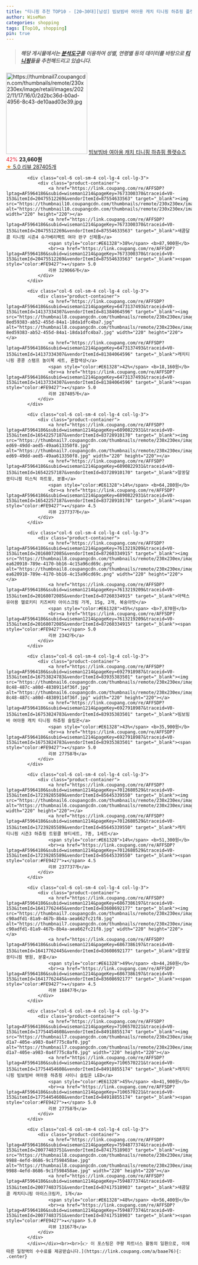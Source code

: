 ```yaml
---
title: "티니핑 추천 TOP10 - [20~30대][남성] 빔보빔바 여아용 캐치 티니핑 하츄핑 플랫슈즈"
author: WiseMan
categories: shopping
tags: [Top10, shopping]
pin: true
---
```


> ##### 해당 게시물에서는 [**분석도구**](https://itemscout.io/)를 이용하여 **성별**, **연령별** 등의 데이터를 바탕으로 [**티니핑**](https://link.coupang.com/a/baae76)들을 추천해드리고 있습니다.
<div class="container"><div class="row">
            <div class="col-6 col-sm-4 col-lg-4 col-lg-3">
                <div class="product-container">
                    <a href="https://link.coupang.com/re/AFFSDP?lptag=AF5964186&subid=wiseman1214&pageKey=6928245653&traceid=V0-153&itemId=16755648595&vendorItemId=83937179302" target="_blank"><img src="https://thumbnail7.coupangcdn.com/thumbnails/remote/230x230ex/image/retail/images/2022/11/17/16/0/2d2bc36d-b0ad-4956-8c43-de10aad03e39.jpg" alt="https://thumbnail7.coupangcdn.com/thumbnails/remote/230x230ex/image/retail/images/2022/11/17/16/0/2d2bc36d-b0ad-4956-8c43-de10aad03e39.jpg" width="220" height="220"></a>
                    <a href="https://link.coupang.com/re/AFFSDP?lptag=AF5964186&subid=wiseman1214&pageKey=6928245653&traceid=V0-153&itemId=16755648595&vendorItemId=83937179302" target="_blank">빔보빔바 여아용 캐치 티니핑 하츄핑 플랫슈즈</a>
                    <span style="color:#E61328">42%</span> <b>23,660원</b>
                    <br><a href="https://link.coupang.com/re/AFFSDP?lptag=AF5964186&subid=wiseman1214&pageKey=6928245653&traceid=V0-153&itemId=16755648595&vendorItemId=83937179302" target="_blank"><span style="color:#FE9427">★</span> 5.0
                    리뷰 287405개</a>
                </div>
            </div>
            
            <div class="col-6 col-sm-4 col-lg-4 col-lg-3">
                <div class="product-container">
                    <a href="https://link.coupang.com/re/AFFSDP?lptag=AF5964186&subid=wiseman1214&pageKey=7673300370&traceid=V0-153&itemId=20475512269&vendorItemId=87554633563" target="_blank"><img src="https://thumbnail10.coupangcdn.com/thumbnails/remote/230x230ex/image/vendor_inventory/7e20/33d2610a0019464179a75fb662537a269a76d84d4e4c15ce429e1f1ee6a9.jpg" alt="https://thumbnail10.coupangcdn.com/thumbnails/remote/230x230ex/image/vendor_inventory/7e20/33d2610a0019464179a75fb662537a269a76d84d4e4c15ce429e1f1ee6a9.jpg" width="220" height="220"></a>
                    <a href="https://link.coupang.com/re/AFFSDP?lptag=AF5964186&subid=wiseman1214&pageKey=7673300370&traceid=V0-153&itemId=20475512269&vendorItemId=87554633563" target="_blank">새콤달콤 티니핑 시즌4 슈가베리팩트 여아 완구 신제품</a>
                    <span style="color:#E61328">38%</span> <b>87,900원</b>
                    <br><a href="https://link.coupang.com/re/AFFSDP?lptag=AF5964186&subid=wiseman1214&pageKey=7673300370&traceid=V0-153&itemId=20475512269&vendorItemId=87554633563" target="_blank"><span style="color:#FE9427">★</span> 5.0
                    리뷰 329066개</a>
                </div>
            </div>
            
            <div class="col-6 col-sm-4 col-lg-4 col-lg-3">
                <div class="product-container">
                    <a href="https://link.coupang.com/re/AFFSDP?lptag=AF5964186&subid=wiseman1214&pageKey=6473137493&traceid=V0-153&itemId=14137334307&vendorItemId=81384064596" target="_blank"><img src="https://thumbnail8.coupangcdn.com/thumbnails/remote/230x230ex/image/retail/images/2889964823075263-8ed59383-ab52-455d-84a1-18da1dfc4ba7.jpg" alt="https://thumbnail8.coupangcdn.com/thumbnails/remote/230x230ex/image/retail/images/2889964823075263-8ed59383-ab52-455d-84a1-18da1dfc4ba7.jpg" width="220" height="220"></a>
                    <a href="https://link.coupang.com/re/AFFSDP?lptag=AF5964186&subid=wiseman1214&pageKey=6473137493&traceid=V0-153&itemId=14137334307&vendorItemId=81384064596" target="_blank">캐치티니핑 콩콩 스탬프 놀이북 세트, 혼합색상</a>
                    <span style="color:#E61328">42%</span> <b>18,160원</b>
                    <br><a href="https://link.coupang.com/re/AFFSDP?lptag=AF5964186&subid=wiseman1214&pageKey=6473137493&traceid=V0-153&itemId=14137334307&vendorItemId=81384064596" target="_blank"><span style="color:#FE9427">★</span> 5.0
                    리뷰 287405개</a>
                </div>
            </div>
            
            <div class="col-6 col-sm-4 col-lg-4 col-lg-3">
                <div class="product-container">
                    <a href="https://link.coupang.com/re/AFFSDP?lptag=AF5964186&subid=wiseman1214&pageKey=6890822931&traceid=V0-153&itemId=16542257187&vendorItemId=83728910170" target="_blank"><img src="https://thumbnail7.coupangcdn.com/thumbnails/remote/230x230ex/image/retail/images/2022/11/03/17/9/bdf89f34-ed69-49dd-aed5-49aa613350f8.jpg" alt="https://thumbnail7.coupangcdn.com/thumbnails/remote/230x230ex/image/retail/images/2022/11/03/17/9/bdf89f34-ed69-49dd-aed5-49aa613350f8.jpg" width="220" height="220"></a>
                    <a href="https://link.coupang.com/re/AFFSDP?lptag=AF5964186&subid=wiseman1214&pageKey=6890822931&traceid=V0-153&itemId=16542257187&vendorItemId=83728910170" target="_blank">알쏭달쏭티니핑 미스틱 하트윙, 분홍</a>
                    <span style="color:#E61328">14%</span> <b>64,280원</b>
                    <br><a href="https://link.coupang.com/re/AFFSDP?lptag=AF5964186&subid=wiseman1214&pageKey=6890822931&traceid=V0-153&itemId=16542257187&vendorItemId=83728910170" target="_blank"><span style="color:#FE9427">★</span> 4.5
                    리뷰 237737개</a>
                </div>
            </div>
            
            <div class="col-6 col-sm-4 col-lg-4 col-lg-3">
                <div class="product-container">
                    <a href="https://link.coupang.com/re/AFFSDP?lptag=AF5964186&subid=wiseman1214&pageKey=7613219209&traceid=V0-153&itemId=20168072085&vendorItemId=87260334915" target="_blank"><img src="https://thumbnail8.coupangcdn.com/thumbnails/remote/230x230ex/image/retail/images/1117853984952666-ea620910-789e-4170-bb16-4c15a96cd69c.png" alt="https://thumbnail8.coupangcdn.com/thumbnails/remote/230x230ex/image/retail/images/1117853984952666-ea620910-789e-4170-bb16-4c15a96cd69c.png" width="220" height="220"></a>
                    <a href="https://link.coupang.com/re/AFFSDP?lptag=AF5964186&subid=wiseman1214&pageKey=7613219209&traceid=V0-153&itemId=20168072085&vendorItemId=87260334915" target="_blank">아텍스 유아용 헬로키티 키즈비타 아이스크림 가게, 15g, 2개, 복숭아맛</a>
                    <span style="color:#E61328">45%</span> <b>7,870원</b>
                    <br><a href="https://link.coupang.com/re/AFFSDP?lptag=AF5964186&subid=wiseman1214&pageKey=7613219209&traceid=V0-153&itemId=20168072085&vendorItemId=87260334915" target="_blank"><span style="color:#FE9427">★</span> 5.0
                    리뷰 2342개</a>
                </div>
            </div>
            
            <div class="col-6 col-sm-4 col-lg-4 col-lg-3">
                <div class="product-container">
                    <a href="https://link.coupang.com/re/AFFSDP?lptag=AF5964186&subid=wiseman1214&pageKey=6927918987&traceid=V0-153&itemId=16753824783&vendorItemId=83935383501" target="_blank"><img src="https://thumbnail6.coupangcdn.com/thumbnails/remote/230x230ex/image/retail/images/2022/11/17/14/6/0cc58bca-8c48-487c-a80d-48389114f36f.jpg" alt="https://thumbnail6.coupangcdn.com/thumbnails/remote/230x230ex/image/retail/images/2022/11/17/14/6/0cc58bca-8c48-487c-a80d-48389114f36f.jpg" width="220" height="220"></a>
                    <a href="https://link.coupang.com/re/AFFSDP?lptag=AF5964186&subid=wiseman1214&pageKey=6927918987&traceid=V0-153&itemId=16753824783&vendorItemId=83935383501" target="_blank">빔보빔바 여아용 캐치 티니핑 하츄핑 슬립온</a>
                    <span style="color:#E61328">43%</span> <b>35,900원</b>
                    <br><a href="https://link.coupang.com/re/AFFSDP?lptag=AF5964186&subid=wiseman1214&pageKey=6927918987&traceid=V0-153&itemId=16753824783&vendorItemId=83935383501" target="_blank"><span style="color:#FE9427">★</span> 5.0
                    리뷰 27758개</a>
                </div>
            </div>
            
            <div class="col-6 col-sm-4 col-lg-4 col-lg-3">
                <div class="product-container">
                    <a href="https://link.coupang.com/re/AFFSDP?lptag=AF5964186&subid=wiseman1214&pageKey=7012680529&traceid=V0-153&itemId=17239285589&vendorItemId=85645339550" target="_blank"><img src="https://thumbnail6.coupangcdn.com/thumbnails/remote/230x230ex/image/vendor_inventory/6fcb/3a9d533c49637cba6b643acf3ed0e1dd3cb3b299dabc87338a23bd9acd65.png" alt="https://thumbnail6.coupangcdn.com/thumbnails/remote/230x230ex/image/vendor_inventory/6fcb/3a9d533c49637cba6b643acf3ed0e1dd3cb3b299dabc87338a23bd9acd65.png" width="220" height="220"></a>
                    <a href="https://link.coupang.com/re/AFFSDP?lptag=AF5964186&subid=wiseman1214&pageKey=7012680529&traceid=V0-153&itemId=17239285589&vendorItemId=85645339550" target="_blank">캐치 티니핑 시즌3 하츄핑 트윙클 뷰티세트, 7종, 1세트</a>
                    <span style="color:#E61328">14%</span> <b>51,300원</b>
                    <br><a href="https://link.coupang.com/re/AFFSDP?lptag=AF5964186&subid=wiseman1214&pageKey=7012680529&traceid=V0-153&itemId=17239285589&vendorItemId=85645339550" target="_blank"><span style="color:#FE9427">★</span> 4.5
                    리뷰 237737개</a>
                </div>
            </div>
            
            <div class="col-6 col-sm-4 col-lg-4 col-lg-3">
                <div class="product-container">
                    <a href="https://link.coupang.com/re/AFFSDP?lptag=AF5964186&subid=wiseman1214&pageKey=6867386197&traceid=V0-153&itemId=16417762445&vendorItemId=83608692177" target="_blank"><img src="https://thumbnail7.coupangcdn.com/thumbnails/remote/230x230ex/image/retail/images/3069882964606717-c90adfd1-81a9-467b-8b4a-aea662fc21f8.jpg" alt="https://thumbnail7.coupangcdn.com/thumbnails/remote/230x230ex/image/retail/images/3069882964606717-c90adfd1-81a9-467b-8b4a-aea662fc21f8.jpg" width="220" height="220"></a>
                    <a href="https://link.coupang.com/re/AFFSDP?lptag=AF5964186&subid=wiseman1214&pageKey=6867386197&traceid=V0-153&itemId=16417762445&vendorItemId=83608692177" target="_blank">알쏭달쏭티니핑 병원, 분홍</a>
                    <span style="color:#E61328">49%</span> <b>44,260원</b>
                    <br><a href="https://link.coupang.com/re/AFFSDP?lptag=AF5964186&subid=wiseman1214&pageKey=6867386197&traceid=V0-153&itemId=16417762445&vendorItemId=83608692177" target="_blank"><span style="color:#FE9427">★</span> 4.5
                    리뷰 16847개</a>
                </div>
            </div>
            
            <div class="col-6 col-sm-4 col-lg-4 col-lg-3">
                <div class="product-container">
                    <a href="https://link.coupang.com/re/AFFSDP?lptag=AF5964186&subid=wiseman1214&pageKey=7106570221&traceid=V0-153&itemId=17754454608&vendorItemId=84918855174" target="_blank"><img src="https://thumbnail7.coupangcdn.com/thumbnails/remote/230x230ex/image/retail/images/2023/02/02/11/4/e81e76fd-d1a7-405e-a983-0a4f775c8af0.jpg" alt="https://thumbnail7.coupangcdn.com/thumbnails/remote/230x230ex/image/retail/images/2023/02/02/11/4/e81e76fd-d1a7-405e-a983-0a4f775c8af0.jpg" width="220" height="220"></a>
                    <a href="https://link.coupang.com/re/AFFSDP?lptag=AF5964186&subid=wiseman1214&pageKey=7106570221&traceid=V0-153&itemId=17754454608&vendorItemId=84918855174" target="_blank">캐치티니핑 빔보빔바 여아용 하츄핑 샤이니 슬립온 LED</a>
                    <span style="color:#E61328">45%</span> <b>41,900원</b>
                    <br><a href="https://link.coupang.com/re/AFFSDP?lptag=AF5964186&subid=wiseman1214&pageKey=7106570221&traceid=V0-153&itemId=17754454608&vendorItemId=84918855174" target="_blank"><span style="color:#FE9427">★</span> 5.0
                    리뷰 27758개</a>
                </div>
            </div>
            
            <div class="col-6 col-sm-4 col-lg-4 col-lg-3">
                <div class="product-container">
                    <a href="https://link.coupang.com/re/AFFSDP?lptag=AF5964186&subid=wiseman1214&pageKey=7594877374&traceid=V0-153&itemId=20077483751&vendorItemId=87417518903" target="_blank"><img src="https://thumbnail8.coupangcdn.com/thumbnails/remote/230x230ex/image/retail/images/2023/10/11/17/1/7c3c437c-9988-4efd-8686-9c1f598458ae.jpg" alt="https://thumbnail8.coupangcdn.com/thumbnails/remote/230x230ex/image/retail/images/2023/10/11/17/1/7c3c437c-9988-4efd-8686-9c1f598458ae.jpg" width="220" height="220"></a>
                    <a href="https://link.coupang.com/re/AFFSDP?lptag=AF5964186&subid=wiseman1214&pageKey=7594877374&traceid=V0-153&itemId=20077483751&vendorItemId=87417518903" target="_blank">새콤달콤 캐치티니핑 아이스크림카, 1개</a>
                    <span style="color:#E61328">48%</span> <b>56,400원</b>
                    <br><a href="https://link.coupang.com/re/AFFSDP?lptag=AF5964186&subid=wiseman1214&pageKey=7594877374&traceid=V0-153&itemId=20077483751&vendorItemId=87417518903" target="_blank"><span style="color:#FE9427">★</span> 5.0
                    리뷰 13167개</a>
                </div>
            </div>
            </div></div><br><br>[👉 이 포스팅은 쿠팡 파트너스 활동의 일환으로, 이에 따른 일정액의 수수료를 제공받습니다.](https://link.coupang.com/a/baae76){: .center}